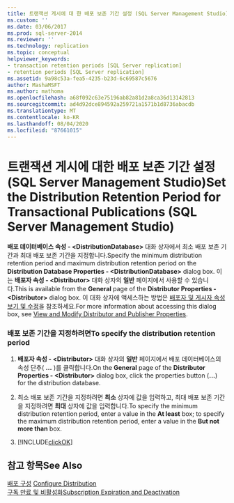 ```yaml
---
title: 트랜잭션 게시에 대 한 배포 보존 기간 설정 (SQL Server Management Studio) | Microsoft Docs
ms.custom: ''
ms.date: 03/06/2017
ms.prod: sql-server-2014
ms.reviewer: ''
ms.technology: replication
ms.topic: conceptual
helpviewer_keywords:
- transaction retention periods [SQL Server replication]
- retention periods [SQL Server replication]
ms.assetid: 9a98c53a-fea5-4235-b23d-6c69587c5676
author: MashaMSFT
ms.author: mathoma
ms.openlocfilehash: a68f092c63e75196ab82a81d2a8ca36d13142813
ms.sourcegitcommit: ad4d92dce894592a259721a1571b1d8736abacdb
ms.translationtype: MT
ms.contentlocale: ko-KR
ms.lasthandoff: 08/04/2020
ms.locfileid: "87661015"
---
```

# <a name="set-the-distribution-retention-period-for-transactional-publications-sql-server-management-studio"></a><span data-ttu-id="64d47-102">트랜잭션 게시에 대한 배포 보존 기간 설정(SQL Server Management Studio)</span><span class="sxs-lookup"><span data-stu-id="64d47-102">Set the Distribution Retention Period for Transactional Publications (SQL Server Management Studio)</span></span>
  <span data-ttu-id="64d47-103">**배포 데이터베이스 속성 - \<DistributionDatabase>** 대화 상자에서 최소 배포 보존 기간과 최대 배포 보존 기간을 지정합니다.</span><span class="sxs-lookup"><span data-stu-id="64d47-103">Specify the minimum distribution retention period and maximum distribution retention period on the **Distribution Database Properties - \<DistributionDatabase>** dialog box.</span></span> <span data-ttu-id="64d47-104">이는 **배포자 속성 - \<Distributor>** 대화 상자의 **일반** 페이지에서 사용할 수 있습니다.</span><span class="sxs-lookup"><span data-stu-id="64d47-104">This is available from the **General** page of the **Distributor Properties - \<Distributor>** dialog box.</span></span> <span data-ttu-id="64d47-105">이 대화 상자에 액세스하는 방법은 [배포자 및 게시자 속성 보기 및 수정](view-and-modify-distributor-and-publisher-properties.md)을 참조하세요.</span><span class="sxs-lookup"><span data-stu-id="64d47-105">For more information about accessing this dialog box, see [View and Modify Distributor and Publisher Properties](view-and-modify-distributor-and-publisher-properties.md).</span></span>  
  
### <a name="to-specify-the-distribution-retention-period"></a><span data-ttu-id="64d47-106">배포 보존 기간을 지정하려면</span><span class="sxs-lookup"><span data-stu-id="64d47-106">To specify the distribution retention period</span></span>  
  
1.  <span data-ttu-id="64d47-107">**배포자 속성 - \<Distributor>** 대화 상자의 **일반** 페이지에서 배포 데이터베이스의 속성 단추( **...** )를 클릭합니다.</span><span class="sxs-lookup"><span data-stu-id="64d47-107">On the **General** page of the **Distributor Properties - \<Distributor>** dialog box, click the properties button (**...**) for the distribution database.</span></span>  
  
2.  <span data-ttu-id="64d47-108">최소 배포 보존 기간을 지정하려면 **최소** 상자에 값을 입력하고, 최대 배포 보존 기간을 지정하려면 **최대** 상자에 값을 입력합니다.</span><span class="sxs-lookup"><span data-stu-id="64d47-108">To specify the minimum distribution retention period, enter a value in the **At least** box; to specify the maximum distribution retention period, enter a value in the **But not more than** box.</span></span>  
  
3.  [!INCLUDE[clickOK](../../includes/clickok-md.md)]  
  
## <a name="see-also"></a><span data-ttu-id="64d47-109">참고 항목</span><span class="sxs-lookup"><span data-stu-id="64d47-109">See Also</span></span>  
 <span data-ttu-id="64d47-110">[배포 구성](configure-distribution.md) </span><span class="sxs-lookup"><span data-stu-id="64d47-110">[Configure Distribution](configure-distribution.md) </span></span>  
 [<span data-ttu-id="64d47-111">구독 만료 및 비활성화</span><span class="sxs-lookup"><span data-stu-id="64d47-111">Subscription Expiration and Deactivation</span></span>](subscription-expiration-and-deactivation.md)  
  
  
